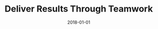 ---
title: Deliver Results Through Teamwork
date : 2018-01-01
level : ungraded
required : yes
skills : Leadership, Mentoring, Behaviour, Mindset, Competency
difficulty : easy
questions   :
    - "MA-DR-01: Tell me about a time when you had to translate an organisational strategy into concrete deliverables that resulted in positive business outcomes."
    - "MA-DR-02: Tell me about a time when your team’s workload was unbalanced. How did you prioritise and delegate the work?"
    - "MA-DR-03: Describe a time where your team was operating independently and more team collaboration was needed. How did you address this and what was the outcome?"
desirable :
    - Inspired, motivated, and guided others toward goal accomplishments that aligned to organisational strategies
    - Created an environment that encouraged cooperation, collective problem solving, and participative decision making
    - Used a process for identifying unbalanced workloads and determining how to evenly distribute the work to others
    - Held direct reports accountable for meeting established team goals/objectives
    - Received support for an initiative by making clear connections between the initiative and broader organisational goals/strategies
bonus_points:
    - Inspired, motivated, and guided a cross-functional team toward goal accomplishments that aligned to organisational strategies
    - Created an environment that encouraged and rewarded cooperation, collective problem solving, and participative decision making
    - Developed a process for identifying unbalanced workloads and determining how to evenly distribute the work to others
    - Held direct reports accountable for meeting established team goals/objectives while maintaining a cooperative working relationship
    - Inspires others to commit to the execution of an initiative by making clear connections between the initiative and broader organisational goals/strategies
---